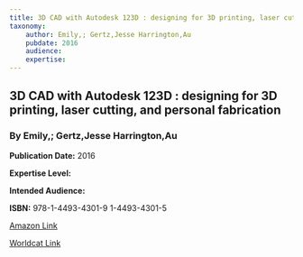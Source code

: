```yaml
---
title: 3D CAD with Autodesk 123D : designing for 3D printing, laser cutting, and personal fabrication
taxonomy:
	author: Emily,; Gertz,Jesse Harrington,Au
	pubdate: 2016
	audience: 
	expertise: 
---
```

## 3D CAD with Autodesk 123D : designing for 3D printing, laser cutting, and personal fabrication
### By Emily,; Gertz,Jesse Harrington,Au


**Publication Date:** 2016

**Expertise Level:** 

**Intended Audience:** 

**ISBN:** 978-1-4493-4301-9 1-4493-4301-5

[Amazon Link]()

[Worldcat Link]()